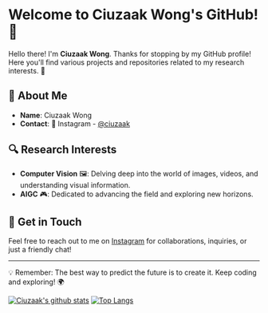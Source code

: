 # Welcome to Ciuzaak Wong's GitHub! 👋

Hello there! I'm **Ciuzaak Wong**. Thanks for stopping by my GitHub profile! Here you'll find various projects and repositories related to my research interests. 🚀

## 📌 About Me

- **Name**: Ciuzaak Wong
- **Contact**: 📸 Instagram - [@ciuzaak](https://instagram.com/ciuzaak)

## 🔍 Research Interests

- **Computer Vision** 🖼️: Delving deep into the world of images, videos, and understanding visual information.
- **AIGC** 🎮: Dedicated to advancing the field and exploring new horizons.

## 💌 Get in Touch

Feel free to reach out to me on [Instagram](https://instagram.com/ciuzaak) for collaborations, inquiries, or just a friendly chat!

---
💡 Remember: The best way to predict the future is to create it. Keep coding and exploring! 🌍

[![Ciuzaak's github stats](https://github-readme-stats.vercel.app/api?username=ciuzaak&show_icons=true&theme=default)](https://github.com/anuraghazra/github-readme-stats)
[![Top Langs](https://github-readme-stats.vercel.app/api/top-langs/?username=ciuzaak&layout=compact)](https://github.com/anuraghazra/github-readme-stats)
